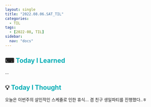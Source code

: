 ```yaml
---
layout: single
title: "2022.08.06.SAT_TIL"
categories:
  - TIL
tags:
  - [2022-08, TIL]
sidebar:
  nav: "docs"
---
```


## ⌨ <a style="color:#00adb5">Today I Learned</a>

...

## 💡 <a style="color:#00adb5">Today I Thought</a>

오늘은 이번주의 살인적인 스케쥴로 인한 휴식... 겸 친구 생일파티를 진행했다..ㅎ<br>
